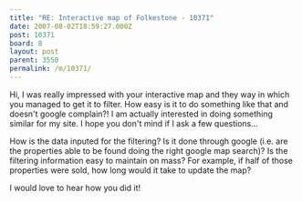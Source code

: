 ```yaml
---
title: "RE: Interactive map of Folkestone - 10371"
date: 2007-08-02T18:59:27.000Z
post: 10371
board: 8
layout: post
parent: 3550
permalink: /m/10371/
---
```

Hi,
   I was really impressed with your interactive map and they way in which you managed to get it to filter.  How easy is it to do something like that and doesn't google complain?!
   I am actually interested in doing something similar for my site.  I hope you don't mind if I ask a few questions...

How is the data inputed for the filtering? 
Is it done through google (i.e. are the properties able to be found doing the right google map search)?
Is the filtering information easy to maintain on mass? For example, if half of those properties were sold, how long would it take to update the map?

I would love to hear how you did it!
